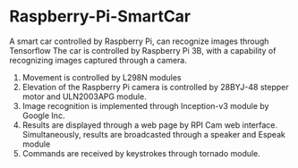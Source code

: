 # Raspberry-Pi-SmartCar
A smart car controlled by Raspberry Pi, can recognize images through Tensorflow
The car is controlled by Raspberry Pi 3B, with a capability of recognizing images captured through a camera. 

1. Movement is controlled by L298N modules
2. Elevation of the Raspberry Pi camera is controlled by 28BYJ-48 stepper motor and ULN2003APG module.
3. Image recognition is implemented through Inception-v3 module by Google Inc.
4. Results are displayed through a web page by RPI Cam web interface. Simultaneously, results are broadcasted through a speaker and Espeak    module
5. Commands are received by keystrokes through tornado module.
